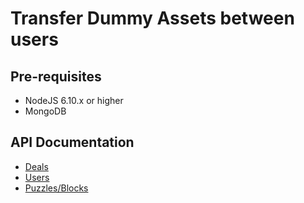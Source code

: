# Transfer Dummy Assets between users

## Pre-requisites

- NodeJS 6.10.x or higher
- MongoDB

## API Documentation

- [Deals]( ./src/deals/README.md )
- [Users](./src/users/README.md)
- [Puzzles/Blocks](./src/puzzles/README.md)